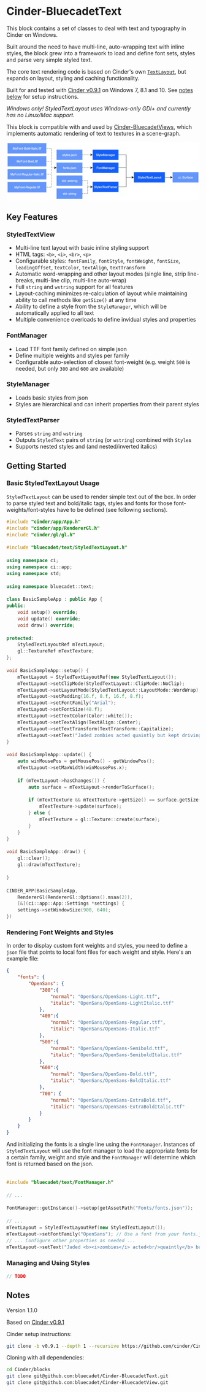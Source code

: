 # Cinder-BluecadetText

This block contains a set of classes to deal with text and typography in Cinder on Windows.

Built around the need to have multi-line, auto-wrapping text with inline styles, the block grew into a framework to load and define font sets, styles and parse very simple styled text.

The core text rendering code is based on Cinder's own [`TextLayout`](https://libcinder.org/docs/classcinder_1_1_text_layout.html), but expands on layout, styling and caching functionality.

Built for and tested with [Cinder v0.9.1](https://github.com/cinder/Cinder/tree/v0.9.1) on Windows 7, 8.1 and 10. See [notes below](#notes) for setup instructions.

*Windows only! StyledTextLayout uses Windows-only GDI+ and currently has no Linux/Mac support.*

This block is compatible with and used by [Cinder-BluecadetViews](https://github.com/bluecadet/Cinder-BluecadetViews), which implements automatic rendering of text to textures in a scene-graph.

![](docs/media/class-hierarchy.png)

## Key Features

### StyledTextView

* Multi-line text layout with basic inline styling support
* HTML tags: `<b>`, `<i>`, `<br>`, `<p>`
* Configurable styles: `fontFamily`, `fontStyle`, `fontWeight`, `fontSize`, `leadingOffset`, `textColor`, `textAlign`, `textTransform`
* Automatic word-wrapping and other layout modes (single line, strip line-breaks, multi-line clip, multi-line auto-wrap)
* Full `string` and `wstring` support for all features
* Layout-caching minimizes re-calculation of layout while maintaining ability to call methods like `getSize()` at any time
* Ability to define a style from the `StyleManager`, which will be automatically applied to all text
* Multiple convenience overloads to define invidual styles and properties

### FontManager

* Load TTF font family defined on simple json
* Define multiple weights and styles per family
* Configurable auto-selection of closest font-weight (e.g. weight `500` is needed, but only `300` and `600` are available)

### StyleManager

* Loads basic styles from json
* Styles are hierarchical and can inherit properties from their parent styles

### StyledTextParser

* Parses `string` and `wstring`
* Outputs `StyledText` pairs of `string` (or `wstring`) combined with `Style`s
* Supports nested styles and (and nested/inverted italics)

## Getting Started

### Basic StyledTextLayout Usage

`StyledTextLayout` can be used to render simple text out of the box. In order to parse styled text and bold/italic tags, styles and fonts for those font-weights/font-styles have to be defined (see following sections).

```c++
#include "cinder/app/App.h"
#include "cinder/app/RendererGl.h"
#include "cinder/gl/gl.h"

#include "bluecadet/text/StyledTextLayout.h"

using namespace ci;
using namespace ci::app;
using namespace std;

using namespace bluecadet::text;

class BasicSampleApp : public App {
public:
    void setup() override;
    void update() override;
    void draw() override;

protected:
    StyledTextLayoutRef mTextLayout;
    gl::TextureRef mTextTexture;
};

void BasicSampleApp::setup() {
    mTextLayout = StyledTextLayoutRef(new StyledTextLayout());
    mTextLayout->setClipMode(StyledTextLayout::ClipMode::NoClip);
    mTextLayout->setLayoutMode(StyledTextLayout::LayoutMode::WordWrap);
    mTextLayout->setPadding(16.f, 8.f, 16.f, 8.f);
    mTextLayout->setFontFamily("Arial");
    mTextLayout->setFontSize(48.f);
    mTextLayout->setTextColor(Color::white());
    mTextLayout->setTextAlign(TextAlign::Center);
    mTextLayout->setTextTransform(TextTransform::Capitalize);
    mTextLayout->setText("Jaded zombies acted quaintly but kept driving their oxen forward.");
}

void BasicSampleApp::update() {
    auto winMousePos = getMousePos() - getWindowPos();
    mTextLayout->setMaxWidth(winMousePos.x);

    if (mTextLayout->hasChanges()) {
        auto surface = mTextLayout->renderToSurface();

        if (mTextTexture && mTextTexture->getSize() == surface.getSize()) {
            mTextTexture->update(surface);
        } else {
            mTextTexture = gl::Texture::create(surface);
        }
    }
}

void BasicSampleApp::draw() {
    gl::clear();
    gl::draw(mTextTexture);

}

CINDER_APP(BasicSampleApp,
    RendererGl(RendererGl::Options().msaa(2)),
    [&](ci::app::App::Settings *settings) {
    settings->setWindowSize(900, 640);
})
```

### Rendering Font Weights and Styles

In order to display custom font weights and styles, you need to define a `json` file that points to local font files for each weight and style. Here's an example file:

```json
{
    "fonts": {
        "OpenSans": {
            "300":{
                "normal": "OpenSans/OpenSans-Light.ttf",
                "italic": "OpenSans/OpenSans-LightItalic.ttf"
            },
            "400":{
                "normal": "OpenSans/OpenSans-Regular.ttf",
                "italic": "OpenSans/OpenSans-Italic.ttf"
            },
            "500":{
                "normal": "OpenSans/OpenSans-Semibold.ttf",
                "italic": "OpenSans/OpenSans-SemiboldItalic.ttf"
            },
            "600":{
                "normal": "OpenSans/OpenSans-Bold.ttf",
                "italic": "OpenSans/OpenSans-BoldItalic.ttf"
            },
            "700": {
                "normal": "OpenSans/OpenSans-ExtraBold.ttf",
                "italic": "OpenSans/OpenSans-ExtraBoldItalic.ttf"
            }
        }
    }
}
```

And initializing the fonts is a single line using the `FontManager`. Instances of `StyledTextLayout` will use the font manager to load the appropriate fonts for a certain family, weight and style and the `FontManager` will determine which font is returned based on the json.

```c++

#include "bluecadet/text/FontManager.h"

// ...

FontManager::getInstance()->setup(getAssetPath("Fonts/fonts.json"));

// ...
mTextLayout = StyledTextLayoutRef(new StyledTextLayout());
mTextLayout->setFontFamily("OpenSans"); // Use a font from your fonts.json
// ... Configure other properties as needed ...
mTextLayout->setText("Jaded <b><i>zombies</i> acted<br/>quaintly</b> but kept driving <i>their oxen forward</i>.");
```

### Managing and Using Styles

```c++
// TODO
```

## Notes

Version 1.1.0

Based on [Cinder v0.9.1](https://github.com/cinder/Cinder/tree/v0.9.1)

Cinder setup instructions:

```bash
git clone -b v0.9.1 --depth 1 --recursive https://github.com/cinder/Cinder.git
```

Cloning with all dependencies:

```bash
cd Cinder/blocks
git clone git@github.com:bluecadet/Cinder-BluecadetText.git
git clone git@github.com:bluecadet/Cinder-BluecadetView.git
```
